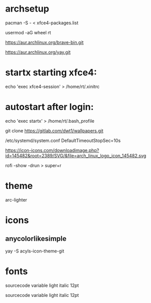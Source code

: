 # archsetup

pacman -S - < xfce4-packages.list

usermod -aG wheel rt

https://aur.archlinux.org/brave-bin.git

https://aur.archlinux.org/yay.git

# startx starting xfce4:
echo 'exec xfce4-session' > /home/rt/.xinitrc
# autostart after login:
echo 'exec startx' > /home/rt/.bash_profile

git clone https://gitlab.com/dwt1/wallpapers.git

/etc/systemd/system.conf
DefaultTimeoutStopSec=10s

https://icon-icons.com/downloadimage.php?id=145482&root=2389/SVG/&file=arch_linux_logo_icon_145482.svg

rofi -show -drun > super+r

# theme
arc-lighter

# icons
anycolorlikesimple
--
yay -S acyls-icon-theme-git

# fonts
sourcecode variable light italic 12pt

sourcecode variable light italic 12pt
